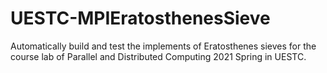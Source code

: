 # UESTC-MPIEratosthenesSieve
Automatically build and test the implements of Eratosthenes sieves for the course lab of Parallel and Distributed Computing 2021 Spring in UESTC.
